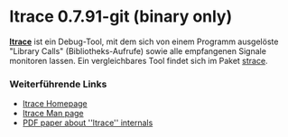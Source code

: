 # ltrace 0.7.91-git (binary only)

**[ltrace](http://ltrace.alioth.debian.org/)** ist
ein Debug-Tool, mit dem sich von einem Programm ausgelöste "Library
Calls" (Bibliotheks-Aufrufe) sowie alle empfangenen Signale monitoren
lassen. Ein vergleichbares Tool findet sich im Paket
[strace](../strace/README.md).

### Weiterführende Links

-   [ltrace
    Homepage](http://ltrace.alioth.debian.org/)
-   [ltrace Man
    page](http://linux.die.net/man/1/ltrace)
-   [PDF paper about ''ltrace''
    internals](http://ols.108.redhat.com/2007/Reprints/branco-Reprint.pdf)


